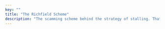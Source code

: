 ```yaml
---
key: ""
title: "The Richfield Scheme"
description: "The scamming scheme behind the strategy of stalling. That and other scams."
---
```


